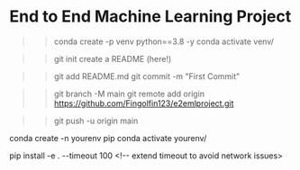# End to End Machine Learning Project

<!-- 1. Create Env -->
>> conda create -p venv python==3.8 -y
>> conda activate venv/


<!-- 2. Init Git Repo -->
>> git init
>> create a README (here!)

<!-- 3. Commit README.md to local -->
>> git add README.md
>> git commit -m "First Commit"

<!-- 4. Push ReadM.md to Source -->
>> git branch -M main
>> git remote add origin https://github.com/Fingolfin123/e2emlproject.git

>> git push -u origin main

<!-- 5. Create src folder and pyproject.toml -->

<!-- 6. Create conda venv -->
conda create -n yourenv pip
conda activate yourenv/

<!-- 7. Install env package -->
pip install -e . --timeout 100 <!-- extend timeout to avoid network issues>
